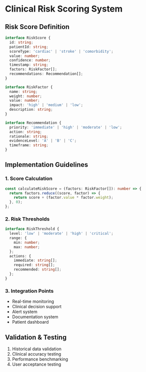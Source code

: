 
# Clinical Risk Scoring System

## Risk Score Definition
```typescript
interface RiskScore {
  id: string;
  patientId: string;
  scoreType: 'cardiac' | 'stroke' | 'comorbidity';
  value: number;
  confidence: number;
  timestamp: string;
  factors: RiskFactor[];
  recommendations: Recommendation[];
}

interface RiskFactor {
  name: string;
  weight: number;
  value: number;
  impact: 'high' | 'medium' | 'low';
  description: string;
}

interface Recommendation {
  priority: 'immediate' | 'high' | 'moderate' | 'low';
  action: string;
  rationale: string;
  evidenceLevel: 'A' | 'B' | 'C';
  timeframe: string;
}
```

## Implementation Guidelines

### 1. Score Calculation
```typescript
const calculateRiskScore = (factors: RiskFactor[]): number => {
  return factors.reduce((score, factor) => {
    return score + (factor.value * factor.weight);
  }, 0);
};
```

### 2. Risk Thresholds
```typescript
interface RiskThreshold {
  level: 'low' | 'moderate' | 'high' | 'critical';
  range: {
    min: number;
    max: number;
  };
  actions: {
    immediate: string[];
    required: string[];
    recommended: string[];
  };
}
```

### 3. Integration Points
- Real-time monitoring
- Clinical decision support
- Alert system
- Documentation system
- Patient dashboard

## Validation & Testing
1. Historical data validation
2. Clinical accuracy testing
3. Performance benchmarking
4. User acceptance testing
